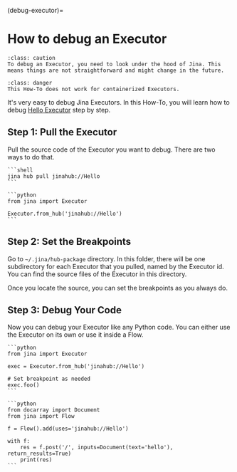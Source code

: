 (debug-executor)=
# How to debug an Executor

````{admonition} Caution
:class: caution
To debug an Executor, you need to look under the hood of Jina. This means things are not straightforward and might change in the future.
````

````{admonition} Containerized Executor
:class: danger
This How-To does not work for containerized Executors.
````

It's very easy to debug Jina Executors. In this How-To, you will learn how to debug [Hello Executor](https://hub.jina.ai/executor/9o9yjq1q) step by step.

## Step 1: Pull the Executor

Pull the source code of the Executor you want to debug. There are two ways to do that.

````{tab} via Command Line Interface
```shell
jina hub pull jinahub://Hello
```
````
````{tab} via Python code
```python
from jina import Executor

Executor.from_hub('jinahub://Hello')
```
````

## Step 2: Set the Breakpoints

Go to `~/.jina/hub-package` directory. In this folder, there will be one subdirectory for each Executor that you pulled, named by the Executor id. You can find the source files of the Executor in this directory. 

Once you locate the source, you can set the breakpoints as you always do. 

## Step 3: Debug Your Code

Now you can debug your Executor like any Python code. You can either use the Executor on its own or use it inside a Flow.

````{tab} Executor on its own
```python
from jina import Executor

exec = Executor.from_hub('jinahub://Hello')

# Set breakpoint as needed
exec.foo()
```
````
````{tab} Executor inside a Flow
```python
from docarray import Document
from jina import Flow

f = Flow().add(uses='jinahub://Hello')

with f:
    res = f.post('/', inputs=Document(text='hello'), return_results=True)
    print(res)
```
````
